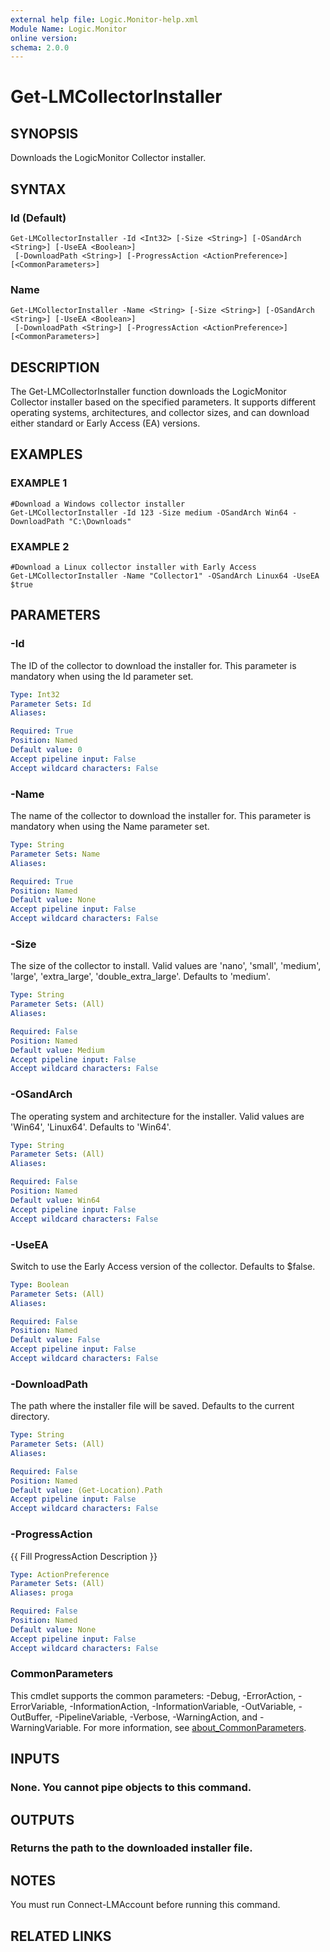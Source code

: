 ```yaml
---
external help file: Logic.Monitor-help.xml
Module Name: Logic.Monitor
online version:
schema: 2.0.0
---
```


# Get-LMCollectorInstaller

## SYNOPSIS
Downloads the LogicMonitor Collector installer.

## SYNTAX

### Id (Default)
```
Get-LMCollectorInstaller -Id <Int32> [-Size <String>] [-OSandArch <String>] [-UseEA <Boolean>]
 [-DownloadPath <String>] [-ProgressAction <ActionPreference>] [<CommonParameters>]
```

### Name
```
Get-LMCollectorInstaller -Name <String> [-Size <String>] [-OSandArch <String>] [-UseEA <Boolean>]
 [-DownloadPath <String>] [-ProgressAction <ActionPreference>] [<CommonParameters>]
```

## DESCRIPTION
The Get-LMCollectorInstaller function downloads the LogicMonitor Collector installer based on the specified parameters.
It supports different operating systems, architectures, and collector sizes, and can download either standard or Early Access (EA) versions.

## EXAMPLES

### EXAMPLE 1
```
#Download a Windows collector installer
Get-LMCollectorInstaller -Id 123 -Size medium -OSandArch Win64 -DownloadPath "C:\Downloads"
```

### EXAMPLE 2
```
#Download a Linux collector installer with Early Access
Get-LMCollectorInstaller -Name "Collector1" -OSandArch Linux64 -UseEA $true
```

## PARAMETERS

### -Id
The ID of the collector to download the installer for.
This parameter is mandatory when using the Id parameter set.

```yaml
Type: Int32
Parameter Sets: Id
Aliases:

Required: True
Position: Named
Default value: 0
Accept pipeline input: False
Accept wildcard characters: False
```

### -Name
The name of the collector to download the installer for.
This parameter is mandatory when using the Name parameter set.

```yaml
Type: String
Parameter Sets: Name
Aliases:

Required: True
Position: Named
Default value: None
Accept pipeline input: False
Accept wildcard characters: False
```

### -Size
The size of the collector to install.
Valid values are 'nano', 'small', 'medium', 'large', 'extra_large', 'double_extra_large'.
Defaults to 'medium'.

```yaml
Type: String
Parameter Sets: (All)
Aliases:

Required: False
Position: Named
Default value: Medium
Accept pipeline input: False
Accept wildcard characters: False
```

### -OSandArch
The operating system and architecture for the installer.
Valid values are 'Win64', 'Linux64'.
Defaults to 'Win64'.

```yaml
Type: String
Parameter Sets: (All)
Aliases:

Required: False
Position: Named
Default value: Win64
Accept pipeline input: False
Accept wildcard characters: False
```

### -UseEA
Switch to use the Early Access version of the collector.
Defaults to $false.

```yaml
Type: Boolean
Parameter Sets: (All)
Aliases:

Required: False
Position: Named
Default value: False
Accept pipeline input: False
Accept wildcard characters: False
```

### -DownloadPath
The path where the installer file will be saved.
Defaults to the current directory.

```yaml
Type: String
Parameter Sets: (All)
Aliases:

Required: False
Position: Named
Default value: (Get-Location).Path
Accept pipeline input: False
Accept wildcard characters: False
```

### -ProgressAction
{{ Fill ProgressAction Description }}

```yaml
Type: ActionPreference
Parameter Sets: (All)
Aliases: proga

Required: False
Position: Named
Default value: None
Accept pipeline input: False
Accept wildcard characters: False
```

### CommonParameters
This cmdlet supports the common parameters: -Debug, -ErrorAction, -ErrorVariable, -InformationAction, -InformationVariable, -OutVariable, -OutBuffer, -PipelineVariable, -Verbose, -WarningAction, and -WarningVariable. For more information, see [about_CommonParameters](http://go.microsoft.com/fwlink/?LinkID=113216).

## INPUTS

### None. You cannot pipe objects to this command.
## OUTPUTS

### Returns the path to the downloaded installer file.
## NOTES
You must run Connect-LMAccount before running this command.

## RELATED LINKS
